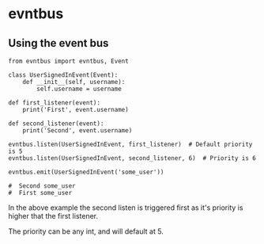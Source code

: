 # evntbus

## Using the event bus
```
from evntbus import evntbus, Event

class UserSignedInEvent(Event):
    def __init__(self, username):
        self.username = username

def first_listener(event):
    print('First', event.username)

def second_listener(event):
    print('Second', event.username)

evntbus.listen(UserSignedInEvent, first_listener)  # Default priority is 5
evntbus.listen(UserSignedInEvent, second_listener, 6)  # Priority is 6

evntbus.emit(UserSignedInEvent('some_user'))

#  Second some_user
#  First some_user
```

In the above example the second listen is triggered first as it's priority is higher that the first listener.

The priority can be any int, and will default at 5.
